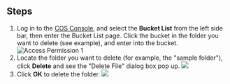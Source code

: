 ## Steps

1. Log in to the [COS Console](https://console.cloud.tencent.com/cos4/index), and select the **Bucket List** from the left side bar, then enter the Bucket List page. Click the bucket in the folder you want to delete (see example), and enter into the bucket.
   ![Access Permission 1](//mc.qcloudimg.com/static/img/b51d5a77d53c3416324ea3eb283c788c/image.png)
2. Locate the folder you want to delete (for example, the "sample folder"), click **Delete** and see the "Delete File" dialog box pop up.
   ![](//mc.qcloudimg.com/static/img/5494e56579e582a909e90bca2a27ded3/image.png)
3. Click **OK** to delete the folder.
   ![](//mc.qcloudimg.com/static/img/24d66779bb1e0ec18df6b99f537bf52f/image.png)


